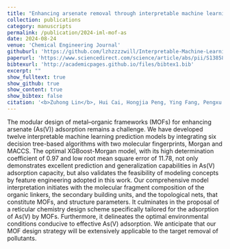 ```yaml
---
title: "Enhancing arsenate removal through interpretable machine learning guiding the modular design of metal–organic frameworks"
collection: publications
category: manuscripts
permalink: /publication/2024-iml-mof-as
date: 2024-08-24
venue: 'Chemical Engineering Journal'
githuburl: 'https://github.com/lzhzzzzwill/Interpretable-Machine-Learning-MOFs-for-Arsenic-Adsorption'
paperurl: 'https://www.sciencedirect.com/science/article/abs/pii/S1385894724065495?via%3Dihub'
bibtexurl: 'http://academicpages.github.io/files/bibtex1.bib'
excerpt: ""
show_fulltext: true
show_github: true
show_content: true
show_bibtex: false
citation: '<b>Zuhong Lin</b>, Hui Cai, Hongjia Peng, Ying Fang, Pengxu Pan, Haipu Li, Ying Yang, Jingjing Yao. (2024). "Enhancing arsenate removal through interpretable machine learning guiding the modular design of metal–organic frameworks." <i>Chemical Engineering Journal</i>, <b>497</b>, 155058.'
---
```

The modular design of metal–organic frameworks (MOFs) for enhancing arsenate (As(V)) adsorption remains a challenge. We have developed twelve interpretable machine learning prediction models by integrating six decision tree-based algorithms with two molecular fingerprints, Morgan and MACCS. The optimal XGBoost-Morgan model, with its high determination coefficient of 0.97 and low root mean square error of 11.78, not only demonstrates excellent prediction and generalization capabilities in As(V) adsorption capacity, but also validates the feasibility of modeling concepts by feature engineering adopted in this work. Our comprehensive model interpretation initiates with the molecular fragment composition of the organic linkers, the secondary building units, and the topological nets, that constitute MOFs, and structure parameters. It culminates in the proposal of a reticular chemistry design scheme specifically tailored for the adsorption of As(V) by MOFs. Furthermore, it delineates the optimal environmental conditions conducive to effective As(V) adsorption. We anticipate that our MOF design strategy will be extensively applicable to the target removal of pollutants.
